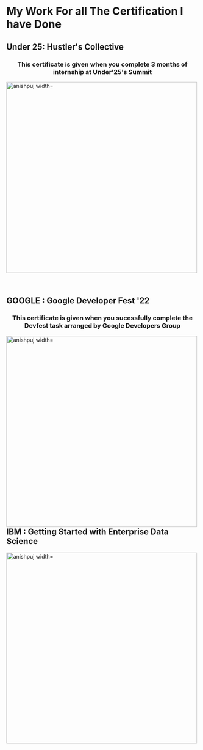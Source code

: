 # My Work For all The Certification I have Done
## Under 25: Hustler's Collective

<h3 align="center">This certificate is given when you complete 3 months of internship at Under'25's Summit </h3>
<p><img align="center" src="https://github.com/Anishpuj/Certificates/assets/98417394/00aff868-3305-4080-8f8b-3a793bd08a52" alt="anishpuj width="500" height="500"" /></p><br>

## GOOGLE : Google Developer Fest '22
<h3 align="center">This certificate is given when you sucessfully complete the Devfest task arranged by Google Developers Group </h3>
<p><img align="left" src="https://github.com/Anishpuj/Certificates/assets/98417394/cfe22e05-43b7-4939-bc92-cfe3dc591505" alt="anishpuj width="500" height="500"" /></p><br>

## IBM : Getting Started with Enterprise Data Science
<p><img align="left"src="https://github.com/Anishpuj/Certificates/files/12840975/Getting_Started_with_Enterprise_Data_Science_Badge20231008-43-ta5h8i.pdf" alt="anishpuj width="500" height="500"" /></p><br>



